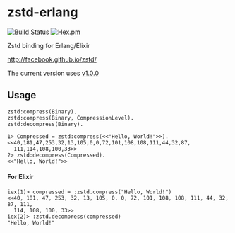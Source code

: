 zstd-erlang
=====

[![Build Status](https://travis-ci.org/mururu/zstd-erlang.svg?branch=master)](https://travis-ci.org/mururu/zstd-erlang)
[![Hex.pm](https://img.shields.io/hexpm/v/zstd.svg?maxAge=2592000)]()

Zstd binding for Erlang/Elixir

http://facebook.github.io/zstd/

The current version uses [v1.0.0](https://github.com/facebook/zstd/releases/tag/v1.0.0)

Usage
-----

```
zstd:compress(Binary).
zstd:compress(Binary, CompressionLevel).
zstd:decompress(Binary).
```

```
1> Compressed = zstd:compress(<<"Hello, World!">>).
<<40,181,47,253,32,13,105,0,0,72,101,108,108,111,44,32,87,
  111,114,108,100,33>>
2> zstd:decompress(Compressed).
<<"Hello, World!">>
```

#### For Elixir

```
iex(1)> compressed = :zstd.compress("Hello, World!")
<<40, 181, 47, 253, 32, 13, 105, 0, 0, 72, 101, 108, 108, 111, 44, 32, 87, 111,
  114, 108, 100, 33>>
iex(2)> :zstd.decompress(compressed)
"Hello, World!"
```
